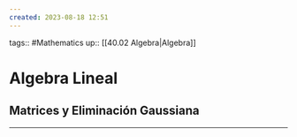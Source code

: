 ```yaml
---
created: 2023-08-18 12:51
---
```

tags:: #Mathematics 
up:: [[40.02 Algebra|Algebra]]
# Algebra Lineal
## Matrices y Eliminación Gaussiana
___
